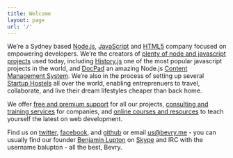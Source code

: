 ```yaml
---
title: Welcome
layout: page
url: '/'
---
```


We’re a Sydney based [Node.js](http://en.wikipedia.org/wiki/Nodejs), [JavaScript](http://en.wikipedia.org/wiki/JavaScript) and [HTML5](http://en.wikipedia.org/wiki/HTML5) company focused on empowering developers. We’re the creators of [plenty of node and javascript projects](/projects/) used today, including [History.js](http://historyjs.net) one of the most popular javascript projects in the world, and [DocPad](http://docpad.org) an amazing Node.js [Content Management System](http://en.wikipedia.org/wiki/Content_management_system). We’re also in the process of setting up several [Startup Hostels](http://startuphostel.org) all over the world, enabling entreprenuers to travel, collaborate, and live their dream lifestyles cheaper than back home.

We offer [free and premium support](/support) for all our projects, [consulting and training services](/services) for companies, and [online courses and resources](/learn/) to teach yourself the latest on web development.

Find us on [twitter](/twitter), [facebook](/facebook), and [github](/github) or email [us@bevry.me](mailto:us@bevry.me) - you can usually find our founder [Benjamin Lupton](http://balupton.com) on [Skype](skype:balupton?add) and IRC with the username balupton - all the best, Bevry.